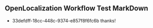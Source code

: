 ## OpenLocalization Workflow Test MarkDown
* 33defdff-18cc-448c-9374-e857f8f6fc6b 
thanks!<!--HONumber=Feb16_HO4-->

